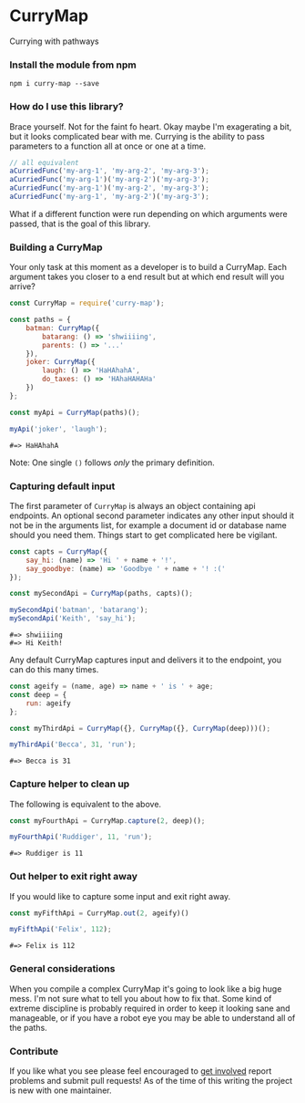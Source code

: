 CurryMap
===

Currying with pathways

### Install the module from npm

```
npm i curry-map --save
```

### How do I use this library?

Brace yourself. Not for the faint fo heart. Okay maybe I'm exagerating a bit, but it looks complicated bear with me. Currying is the ability to pass parameters to a function all at once or one at a time.

```javascript
// all equivalent
aCurriedFunc('my-arg-1', 'my-arg-2', 'my-arg-3');
aCurriedFunc('my-arg-1')('my-arg-2')('my-arg-3');
aCurriedFunc('my-arg-1')('my-arg-2', 'my-arg-3');
aCurriedFunc('my-arg-1', 'my-arg-2')('my-arg-3');
```

What if a different function were run depending on which arguments were passed, that is the goal of this library.

### Building a CurryMap

Your only task at this moment as a developer is to build a CurryMap. Each argument takes you closer to a end result but at which end result will you arrive?

```javascript
const CurryMap = require('curry-map');

const paths = {
    batman: CurryMap({
        batarang: () => 'shwiiiing',
        parents: () => '...'
    }),
    joker: CurryMap({
        laugh: () => 'HaHAhahA',
        do_taxes: () => 'HAhaHAHAHa'
    })
};

const myApi = CurryMap(paths)();

myApi('joker', 'laugh');
```
```
#=> HaHAhahA
```

Note: One single `()` follows *only* the primary definition.

### Capturing default input

The first parameter of `CurryMap` is always an object containing api endpoints. An optional second parameter indicates any other input should it not be in the arguments list, for example a document id or database name should you need them. Things start to get complicated here be vigilant.

```javascript
const capts = CurryMap({
    say_hi: (name) => 'Hi ' + name + '!',
    say_goodbye: (name) => 'Goodbye ' + name + '! :('
});

const mySecondApi = CurryMap(paths, capts)();

mySecondApi('batman', 'batarang');
mySecondApi('Keith', 'say_hi');
```
```
#=> shwiiiing
#=> Hi Keith!
```

Any default CurryMap captures input and delivers it to the endpoint, you can do this many times.

```javascript
const ageify = (name, age) => name + ' is ' + age;
const deep = {
    run: ageify
};

const myThirdApi = CurryMap({}, CurryMap({}, CurryMap(deep)))();

myThirdApi('Becca', 31, 'run');
```
```
#=> Becca is 31
```

### Capture helper to clean up

The following is equivalent to the above.

```javascript
const myFourthApi = CurryMap.capture(2, deep)();

myFourthApi('Ruddiger', 11, 'run');
```
```
#=> Ruddiger is 11
```

### Out helper to exit right away

If you would like to capture some input and exit right away.

```javascript
const myFifthApi = CurryMap.out(2, ageify)()

myFifthApi('Felix', 112);
```
```
#=> Felix is 112
```

### General considerations

When you compile a complex CurryMap it's going to look like a big huge mess. I'm not sure what to tell you about how to fix that. Some kind of extreme discipline is probably required in order to keep it looking sane and manageable, or if you have a robot eye you may be able to understand all of the paths.

### Contribute

If you like what you see please feel encouraged to [get involved](https://github.com/Kequc/curry-map/issues) report problems and submit pull requests! As of the time of this writing the project is new with one maintainer.
